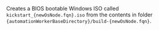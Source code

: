Creates a BIOS bootable Windows ISO called `kickstart_{newOsNode.fqn}.iso` from the contents in folder `{automationWorkerBaseDirectory}/build-{newOsNode.fqn}`.